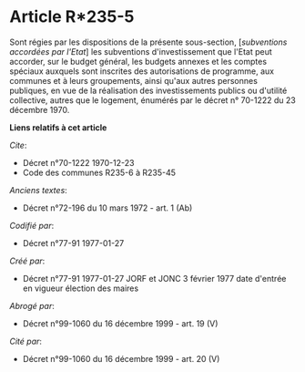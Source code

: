 # Article R*235-5

Sont régies par les dispositions de la présente sous-section, [*subventions accordées par l'Etat*] les subventions
d'investissement que l'Etat peut accorder, sur le budget général, les budgets annexes et les comptes spéciaux auxquels sont
inscrites des autorisations de programme, aux communes et à leurs groupements, ainsi qu'aux autres personnes publiques, en
vue de la réalisation des investissements publics ou d'utilité collective, autres que le logement, énumérés par le décret n°
70-1222 du 23 décembre 1970.

**Liens relatifs à cet article**

_Cite_:

  - Décret n°70-1222 1970-12-23
  - Code des communes R235-6 à R235-45

_Anciens textes_:

  - Décret n°72-196 du 10 mars 1972 - art. 1 (Ab)

_Codifié par_:

  - Décret n°77-91 1977-01-27

_Créé par_:

  - Décret n°77-91 1977-01-27 JORF et JONC 3 février 1977 date d'entrée en vigueur élection des maires

_Abrogé par_:

  - Décret n°99-1060 du 16 décembre 1999 - art. 19 (V)

_Cité par_:

  - Décret n°99-1060 du 16 décembre 1999 - art. 20 (V)
